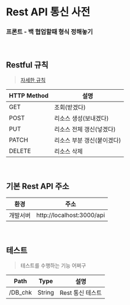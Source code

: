 # Rest API 통신 사전

### 프론트 - 백 협업할때 형식 정해놓기

<br>

## Restful 규칙
> [자세한 규칙](https://one-it.tistory.com/entry/RESTful-API-%EC%84%A4%EA%B3%84-%EA%B7%9C%EC%B9%99)

|HTTP Method|설명|
|---|---|
|GET|조회(받겠다)|
|POST|리소스 생성(보내겠다)|
|PUT|리소스 전체 갱신(넣겠다)|
|PATCH|리소스 부분 갱신(붙이겠다)|
|DELETE|리소스 삭제|

<br>

## 기본 Rest API 주소

|환경|주소|
|---|---|
|개발서버|http://localhost:3000/api|

<br>

## 테스트
> 테스트를 수행하는 기능 어쩌구

|Path|Type|설명|
|---|---|---|
|/DB_chk|String|Rest 통신 테스트|